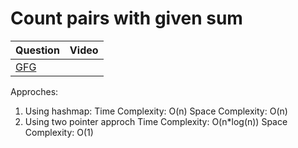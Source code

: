 Count pairs with given sum
===

|Question|Video|
|-|-|
|[GFG](https://practice.geeksforgeeks.org/problems/count-pairs-with-given-sum5022/1)||


Approches:
1. Using hashmap:
   Time Complexity: O(n)
   Space Complexity: O(n)
2. Using two pointer approch
   Time Complexity: O(n*log(n))
   Space Complexity: O(1)
   
